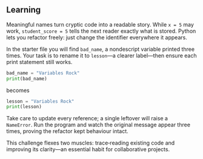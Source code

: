 ## Learning
Meaningful names turn cryptic code into a readable story. While `x = 5` may work, `student_score = 5` tells the next reader exactly what is stored. Python lets you refactor freely: just change the identifier everywhere it appears.  

In the starter file you will find `bad_name`, a nondescript variable printed three times. Your task is to rename it to `lesson`—a clearer label—then ensure each print statement still works.  

```python
bad_name = "Variables Rock"
print(bad_name)
```

becomes  

```python
lesson = "Variables Rock"
print(lesson)
```

Take care to update every reference; a single leftover will raise a `NameError`. Run the program and watch the original message appear three times, proving the refactor kept behaviour intact.  

This challenge flexes two muscles: trace‑reading existing code and improving its clarity—an essential habit for collaborative projects.
